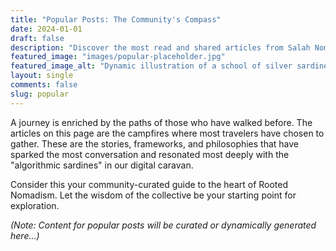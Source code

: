 ```yaml
---
title: "Popular Posts: The Community's Compass"
date: 2024-01-01
draft: false
description: "Discover the most read and shared articles from Salah Nomad's journey. These are the stories and ideas that have resonated most deeply with our caravan of readers."
featured_image: "images/popular-placeholder.jpg"
featured_image_alt: "Dynamic illustration of a school of silver sardines, each carrying icons of value and engagement, swirling around a central emblem, symbolizing popular and impactful content on Salah Nomad's blog."
layout: single
comments: false
slug: popular
---
```


A journey is enriched by the paths of those who have walked before. The articles on this page are the campfires where most travelers have chosen to gather. These are the stories, frameworks, and philosophies that have sparked the most conversation and resonated most deeply with the "algorithmic sardines" in our digital caravan.

Consider this your community-curated guide to the heart of Rooted Nomadism. Let the wisdom of the collective be your starting point for exploration.

*(Note: Content for popular posts will be curated or dynamically generated here...)*